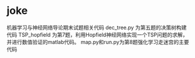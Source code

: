 # joke
机器学习与神经网络导论期末试题相关代码
dec_tree.py 为第五题的决策树构建代码
TSP_hopfield 为第7题，利用Hopfield神经网络实现一个TSP问题的求解，并进行数值验证的matlab代码。
map.py和run.py为第8题强化学习走迷宫的主要代码
